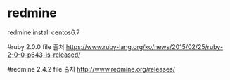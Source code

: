 # redmine
redmine install centos6.7


#ruby 2.0.0 file 출처
https://www.ruby-lang.org/ko/news/2015/02/25/ruby-2-0-0-p643-is-released/

#redmine 2.4.2 file 출처
http://www.redmine.org/releases/
